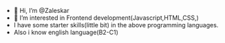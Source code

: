 - 👋 Hi, I’m @Zaleskar
- 👀 I’m interested in Frontend development(Javascript,HTML,CSS,)
- I have some starter skills(little bit) in the above programming languages.
- Also i know english language(B2-C1)

<!---
Zaleskar/Zaleskar is a ✨ special ✨ repository because its `README.md` (this file) appears on your GitHub profile.
You can click the Preview link to take a look at your changes.
--->

